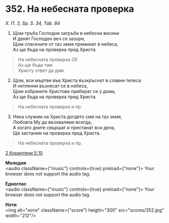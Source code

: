 # 352. На небесната  проверка

_Х. П. 3, Sp. S. 34, Tab. 84_

1. Щом тръба Господня затръби в небесни висини  
И денят Господен веч се зазори,  
Щом спасените от таз земя преминат в небеса,  
Аз ще бъда на проверка пред Христа.  

> На небесната проверка (3)  
> Аз ще бъда там  
> Христу ответ да дам.  

2. Щом, вси мъртви във Христа възкръснат в славни телеса  
И нетленни възнесат се в небеса,  
Щом избраните Христови приберат се у дома,  
Аз ще бъда на проверка пред Христа.  

> На небесната проверка и пр.  

3. Нека служим на Христа догдето сме на таз земя,  
Любовта Му да възхваляме всегда,  
А когато дните свършат и престанат вси дела,  
Ще застанем на проверка пред Христа.  

> На небесната проверка и пр.

[2 Коринтяни 5:10](http://biblia.bg/index.php?k=54&g=5&s=10)

**Мелодия**  
<audio className={"music"} controls={true} preload={"none"}>
    <source src="mp3/352.mp3" type="audio/mpeg"/>
    Your browser does not support the audio tag.
</audio>

**Едноглас**  
<audio className={"music"} controls={true} preload={"none"}>
    <source src="transp/352.mp3" type="audio/mpeg"/>
    Your browser does not support the audio tag.
</audio>

**Ноти**  
<img alt="ноти" className={"score"} height="300" src="scores/352.jpg" width="212"/>
